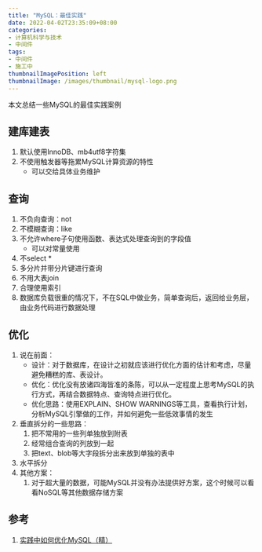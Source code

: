 ```yaml
---
title: "MySQL：最佳实践"
date: 2022-04-02T23:35:09+08:00
categories:
- 计算机科学与技术
- 中间件
tags:
- 中间件
- 施工中
thumbnailImagePosition: left
thumbnailImage: /images/thumbnail/mysql-logo.png
---
```

本文总结一些MySQL的最佳实践案例
<!--more-->
## 建库建表
1. 默认使用InnoDB、mb4utf8字符集
1. 不使用触发器等拖累MySQL计算资源的特性
    - 可以交给具体业务维护

## 查询
1. 不负向查询：not
1. 不模糊查询：like
1. 不允许where子句使用函数、表达式处理查询到的字段值
    - 可以对常量使用
1. 不select *
1. 多分片并带分片键进行查询
1. 不用大表join
1. 合理使用索引
1. 数据库负载很重的情况下，不在SQL中做业务，简单查询后，返回给业务层，由业务代码进行数据处理

## 优化
1. 说在前面：
    - 设计：对于数据库，在设计之初就应该进行优化方面的估计和考虑，尽量避免糟糕的库、表设计。
    - 优化：优化没有放诸四海皆准的条陈，可以从一定程度上思考MySQL的执行方式，再结合数据特点、查询特点进行优化。
    - 优化思路：使用EXPLAIN、SHOW WARNINGS等工具，查看执行计划，分析MySQL引擎做的工作，并如何避免一些低效事情的发生
1. 垂直拆分的一些思路：
    1. 把不常用的一些列单独放到附表
    1. 经常组合查询的列放到一起
    1. 把text、blob等大字段拆分出来放到单独的表中
1. 水平拆分
1. 其他方案：
    1. 对于超大量的数据，可能MySQL并没有办法提供好方案，这个时候可以看看NoSQL等其他数据存储方案

## 参考
1. [实践中如何优化MySQL（精）](https://blog.csdn.net/qq_35642036/article/details/82820129)